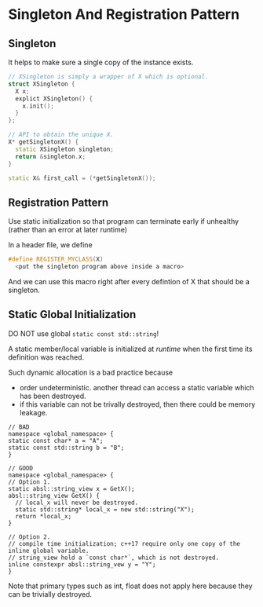 # Singleton And Registration Pattern

## Singleton
It helps to make sure a single copy of the instance exists.

```cc
// XSingleton is simply a wrapper of X which is optional.
struct XSingleton {
  X x;
  explict XSingleton() {
    x.init();
  }
};

// API to obtain the unique X.
X* getSingletonX() {
  static XSingleton singleton;
  return &singleton.x;
}

static X& first_call = (*getSingletonX());
```

## Registration Pattern
Use static initialization so that program can terminate early if unhealthy (rather than an error at later runtime)

In a header file, we define
```cc
#define REGISTER_MYCLASS(X)
  <put the singleton program above inside a macro>
```

And we can use this macro right after every defintion of X that should be a singleton.

## Static Global Initialization

DO NOT use global `static const std::string`!

A static member/local variable is initialized at *runtime* when the first time its definition was reached.

Such dynamic allocation is a bad practice because
- order undeterministic. another thread can access a static variable which has been destroyed.
- if this variable can not be trivally destroyed, then there could be memory leakage.

```
// BAD
namespace <global_namespace> {
static const char* a = "A";
static const std::string b = "B";
}

// GOOD
namespace <global_namespace> {
// Option 1.
static absl::string_view x = GetX();
absl::string_view GetX() {
  // local_x will never be destroyed.
  static std::string* local_x = new std::string("X");
  return *local_x;
}

// Option 2.
// compile time initialization; c++17 require only one copy of the inline global variable.
// string_view hold a `const char*`, which is not destroyed.
inline constexpr absl::string_vew y = "Y";
}
```

Note that primary types such as int, float does not apply here because they can be trivially destroyed.





